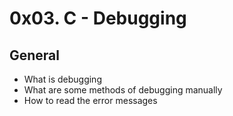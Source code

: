 # 0x03. C - Debugging
## General
* What is debugging
* What are some methods of debugging manually
* How to read the error messages
